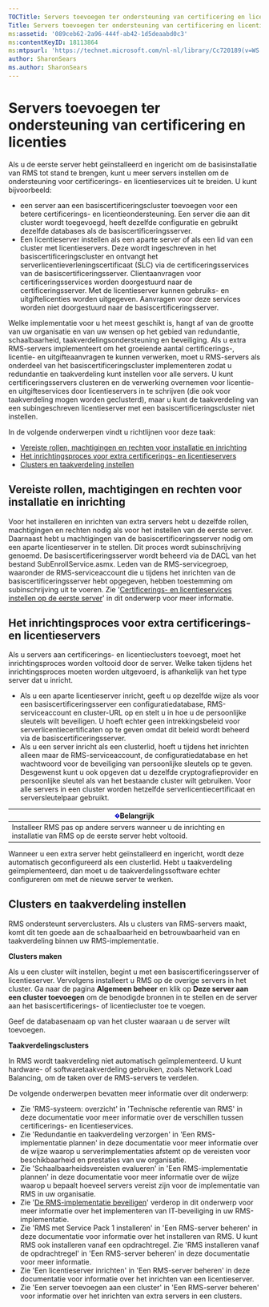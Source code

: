```yaml
---
TOCTitle: Servers toevoegen ter ondersteuning van certificering en licenties
Title: Servers toevoegen ter ondersteuning van certificering en licenties
ms:assetid: '089ceb62-2a96-444f-ab42-1d5deaabd0c3'
ms:contentKeyID: 18113864
ms:mtpsurl: 'https://technet.microsoft.com/nl-nl/library/Cc720189(v=WS.10)'
author: SharonSears
ms.author: SharonSears
---
```


Servers toevoegen ter ondersteuning van certificering en licenties
==================================================================

Als u de eerste server hebt geïnstalleerd en ingericht om de basisinstallatie van RMS tot stand te brengen, kunt u meer servers instellen om de ondersteuning voor certificerings- en licentieservices uit te breiden. U kunt bijvoorbeeld:

-   een server aan een basiscertificeringscluster toevoegen voor een betere certificerings- en licentieondersteuning. Een server die aan dit cluster wordt toegevoegd, heeft dezelfde configuratie en gebruikt dezelfde databases als de basiscertificeringsserver.
-   Een licentieserver instellen als een aparte server of als een lid van een cluster met licentieservers. Deze wordt ingeschreven in het basiscertificeringscluster en ontvangt het serverlicentieverleningscertificaat (SLC) via de certificeringsservices van de basiscertificeringsserver. Clientaanvragen voor certificeringsservices worden doorgestuurd naar de certificeringsserver. Met de licentieserver kunnen gebruiks- en uitgiftelicenties worden uitgegeven. Aanvragen voor deze services worden niet doorgestuurd naar de basiscertificeringsserver.

Welke implementatie voor u het meest geschikt is, hangt af van de grootte van uw organisatie en van uw wensen op het gebied van redundantie, schaalbaarheid, taakverdelingsondersteuning en beveiliging. Als u extra RMS-servers implementeert om het groeiende aantal certificerings-, licentie- en uitgifteaanvragen te kunnen verwerken, moet u RMS-servers als onderdeel van het basiscertificeringscluster implementeren zodat u redundantie en taakverdeling kunt instellen voor alle servers. U kunt certificeringsservers clusteren en de verwerking overnemen voor licentie- en uitgifteservices door licentieservers in te schrijven (die ook voor taakverdeling mogen worden geclusterd), maar u kunt de taakverdeling van een subingeschreven licentieserver met een basiscertificeringscluster niet instellen.

In de volgende onderwerpen vindt u richtlijnen voor deze taak:

-   [Vereiste rollen, machtigingen en rechten voor installatie en inrichting](#bkmk_1)
-   [Het inrichtingsproces voor extra certificerings- en licentieservers](#bkmk_2)
-   [Clusters en taakverdeling instellen](#bkmk_3)

<span id="BKMK_1"></span>
Vereiste rollen, machtigingen en rechten voor installatie en inrichting
-----------------------------------------------------------------------

Voor het installeren en inrichten van extra servers hebt u dezelfde rollen, machtigingen en rechten nodig als voor het instellen van de eerste server. Daarnaast hebt u machtigingen van de basiscertificeringsserver nodig om een aparte licentieserver in te stellen. Dit proces wordt subinschrijving genoemd. De basiscertificeringsserver wordt beheerd via de DACL van het bestand SubEnrollService.asmx. Leden van de RMS-servicegroep, waaronder de RMS-serviceaccount die u tijdens het inrichten van de basiscertificeringsserver hebt opgegeven, hebben toestemming om subinschrijving uit te voeren. Zie '[Certificerings- en licentieservices instellen op de eerste server](https://technet.microsoft.com/cce29a2f-984f-48ed-9187-0eb68286ec5b)' in dit onderwerp voor meer informatie.

<span id="BKMK_2"></span>
Het inrichtingsproces voor extra certificerings- en licentieservers
-------------------------------------------------------------------

Als u servers aan certificerings- en licentieclusters toevoegt, moet het inrichtingsproces worden voltooid door de server. Welke taken tijdens het inrichtingsproces moeten worden uitgevoerd, is afhankelijk van het type server dat u inricht.

-   Als u een aparte licentieserver inricht, geeft u op dezelfde wijze als voor een basiscertificeringsserver een configuratiedatabase, RMS-serviceaccount en cluster-URL op en stelt u in hoe u de persoonlijke sleutels wilt beveiligen. U hoeft echter geen intrekkingsbeleid voor serverlicentiecertificaten op te geven omdat dit beleid wordt beheerd via de basiscertificeringsserver.
-   Als u een server inricht als een clusterlid, hoeft u tijdens het inrichten alleen maar de RMS-serviceaccount, de configuratiedatabase en het wachtwoord voor de beveiliging van persoonlijke sleutels op te geven. Desgewenst kunt u ook opgeven dat u dezelfde cryptografieprovider en persoonlijke sleutel als van het bestaande cluster wilt gebruiken. Voor alle servers in een cluster worden hetzelfde serverlicentiecertificaat en serversleutelpaar gebruikt.

| ![](/security-updates/images/Cc720189.Important(WS.10).gif)Belangrijk                                       |
|------------------------------------------------------------------------------------------------------------------------|
| Installeer RMS pas op andere servers wanneer u de inrichting en installatie van RMS op de eerste server hebt voltooid. |

Wanneer u een extra server hebt geïnstalleerd en ingericht, wordt deze automatisch geconfigureerd als een clusterlid. Hebt u taakverdeling geïmplementeerd, dan moet u de taakverdelingssoftware echter configureren om met de nieuwe server te werken.

<span id="BKMK_3"></span>
Clusters en taakverdeling instellen
-----------------------------------

RMS ondersteunt serverclusters. Als u clusters van RMS-servers maakt, komt dit ten goede aan de schaalbaarheid en betrouwbaarheid van en taakverdeling binnen uw RMS-implementatie.

**Clusters maken**

Als u een cluster wilt instellen, begint u met een basiscertificeringsserver of licentieserver. Vervolgens installeert u RMS op de overige servers in het cluster. Ga naar de pagina **Algemeen beheer** en klik op **Deze server aan een cluster toevoegen** om de benodigde bronnen in te stellen en de server aan het basiscertificerings- of licentiecluster toe te voegen.

Geef de databasenaam op van het cluster waaraan u de server wilt toevoegen.

**Taakverdelingsclusters**

In RMS wordt taakverdeling niet automatisch geïmplementeerd. U kunt hardware- of softwaretaakverdeling gebruiken, zoals Network Load Balancing, om de taken over de RMS-servers te verdelen.

De volgende onderwerpen bevatten meer informatie over dit onderwerp:

-   Zie 'RMS-systeem: overzicht' in 'Technische referentie van RMS' in deze documentatie voor meer informatie over de verschillen tussen certificerings- en licentieservices.
-   Zie 'Redundantie en taakverdeling verzorgen' in 'Een RMS-implementatie plannen' in deze documentatie voor meer informatie over de wijze waarop u serverimplementaties afstemt op de vereisten voor beschikbaarheid en prestaties van uw organisatie.
-   Zie 'Schaalbaarheidsvereisten evalueren' in 'Een RMS-implementatie plannen' in deze documentatie voor meer informatie over de wijze waarop u bepaalt hoeveel servers vereist zijn voor de implementatie van RMS in uw organisatie.
-   Zie '[De RMS-implementatie beveiligen](https://technet.microsoft.com/6de8b636-a824-4844-aefc-f26347abfc14)' verderop in dit onderwerp voor meer informatie over het implementeren van IT-beveiliging in uw RMS-implementatie.
-   Zie 'RMS met Service Pack 1 installeren' in 'Een RMS-server beheren' in deze documentatie voor informatie over het installeren van RMS.
    U kunt RMS ook installeren vanaf een opdrachtregel. Zie 'RMS installeren vanaf de opdrachtregel' in 'Een RMS-server beheren' in deze documentatie voor meer informatie.
-   Zie 'Een licentieserver inrichten' in 'Een RMS-server beheren' in deze documentatie voor informatie over het inrichten van een licentieserver.
-   Zie 'Een server toevoegen aan een cluster' in 'Een RMS-server beheren' voor informatie over het inrichten van extra servers in een clusters.

